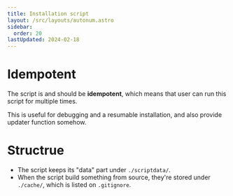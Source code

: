 ```yaml
---
title: Installation script
layout: /src/layouts/autonum.astro
sidebar:
  order: 20
lastUpdated: 2024-02-18
---
```


# Idempotent
The script is and should be **idempotent**, which means that user can run this script for multiple times.

This is useful for debugging and a resumable installation, and also provide updater function somehow.

# Structrue
- The script keeps its "data" part under `./scriptdata/`.
- When the script build something from source, they're stored under `./cache/`, which is listed on `.gitignore`.
